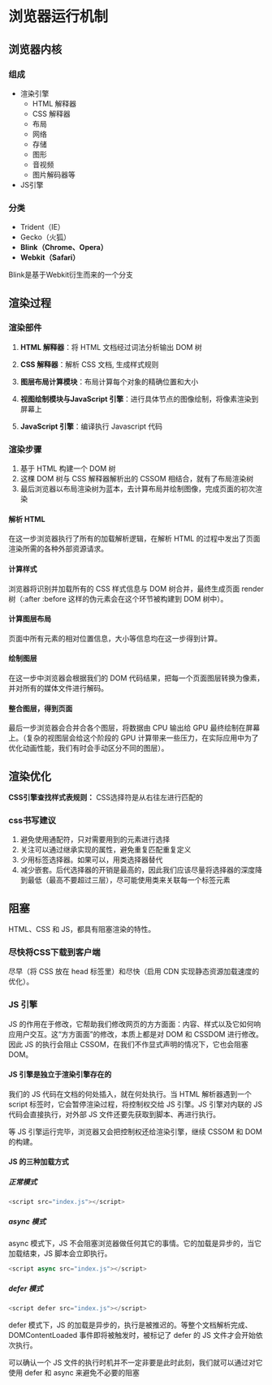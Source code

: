 # 浏览器运行机制

## 浏览器内核

### 组成

- 渲染引擎
  - HTML 解释器
  - CSS 解释器
  - 布局
  - 网络
  - 存储
  - 图形
  - 音视频
  - 图片解码器等
- JS引擎

### 分类

- Trident（IE）
- Gecko（火狐）
- **Blink（Chrome、Opera）**
- **Webkit（Safari）**

Blink是基于Webkit衍生而来的一个分支

## 渲染过程

### 渲染部件

1. **HTML 解释器**：将 HTML 文档经过词法分析输出 DOM 树

2. **CSS 解释器**：解析 CSS 文档, 生成样式规则

3. **图层布局计算模块**：布局计算每个对象的精确位置和大小

4. **视图绘制模块与JavaScript 引擎**：进行具体节点的图像绘制，将像素渲染到屏幕上

5. **JavaScript 引擎**：编译执行 Javascript 代码

### 渲染步骤

1. 基于 HTML 构建一个 DOM 树
2. 这棵 DOM 树与 CSS 解释器解析出的 CSSOM 相结合，就有了布局渲染树
3. 最后浏览器以布局渲染树为蓝本，去计算布局并绘制图像，完成页面的初次渲染

#### 解析 HTML

在这一步浏览器执行了所有的加载解析逻辑，在解析 HTML 的过程中发出了页面渲染所需的各种外部资源请求。

#### 计算样式

浏览器将识别并加载所有的 CSS 样式信息与 DOM 树合并，最终生成页面 render 树（:after :before 这样的伪元素会在这个环节被构建到 DOM 树中）。

#### 计算图层布局

页面中所有元素的相对位置信息，大小等信息均在这一步得到计算。

#### 绘制图层

在这一步中浏览器会根据我们的 DOM 代码结果，把每一个页面图层转换为像素，并对所有的媒体文件进行解码。

#### 整合图层，得到页面

最后一步浏览器会合并合各个图层，将数据由 CPU 输出给 GPU 最终绘制在屏幕上。（复杂的视图层会给这个阶段的 GPU 计算带来一些压力，在实际应用中为了优化动画性能，我们有时会手动区分不同的图层）。

## 渲染优化

**CSS引擎查找样式表规则：**
CSS选择符是从右往左进行匹配的

### css书写建议

1. 避免使用通配符，只对需要用到的元素进行选择
2. 关注可以通过继承实现的属性，避免重复匹配重复定义
3. 少用标签选择器。如果可以，用类选择器替代
4. 减少嵌套。后代选择器的开销是最高的，因此我们应该尽量将选择器的深度降到最低（最高不要超过三层），尽可能使用类来关联每一个标签元素

## 阻塞

HTML、CSS 和 JS，都具有阻塞渲染的特性。

### 尽快将CSS下载到客户端

尽早（将 CSS 放在 head 标签里）和尽快（启用 CDN 实现静态资源加载速度的优化）。

### JS 引擎

JS 的作用在于修改，它帮助我们修改网页的方方面面：内容、样式以及它如何响应用户交互。这“方方面面”的修改，本质上都是对 DOM 和 CSSDOM 进行修改。因此 JS 的执行会阻止 CSSOM，在我们不作显式声明的情况下，它也会阻塞 DOM。

#### JS 引擎是独立于渲染引擎存在的

我们的 JS 代码在文档的何处插入，就在何处执行。当 HTML 解析器遇到一个 script 标签时，它会暂停渲染过程，将控制权交给 JS 引擎。JS 引擎对内联的 JS 代码会直接执行，对外部 JS 文件还要先获取到脚本、再进行执行。

等 JS 引擎运行完毕，浏览器又会把控制权还给渲染引擎，继续 CSSOM 和 DOM 的构建。

#### JS 的三种加载方式

##### 正常模式

``` js
<script src="index.js"></script>
```

##### async 模式

async 模式下，JS 不会阻塞浏览器做任何其它的事情。它的加载是异步的，当它加载结束，JS 脚本会立即执行。

``` js
<script async src="index.js"></script>
```

##### defer 模式

``` js
<script defer src="index.js"></script>
```

defer 模式下，JS 的加载是异步的，执行是被推迟的。等整个文档解析完成、DOMContentLoaded 事件即将被触发时，被标记了 defer 的 JS 文件才会开始依次执行。

可以确认一个 JS 文件的执行时机并不一定非要是此时此刻，我们就可以通过对它使用 defer 和 async 来避免不必要的阻塞
